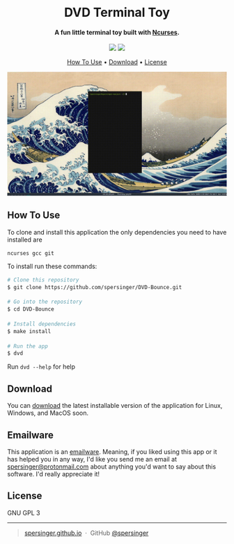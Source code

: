 <h1 align="center">
  <br>
  <br>
  DVD Terminal Toy
  <br>
</h1>

<h4 align="center">A fun little terminal toy built with <a href="https://invisible-island.net/ncurses/announce.html" target="_blank">Ncurses</a>.</h4>

<p align="center">
  <a >
    <img src="https://img.shields.io/badge/license-GPL%20(3)-green.svg">
  </a>
  <a href="https://www.paypal.com/paypalme/SamPersinger">
    <img src="https://img.shields.io/badge/$-donate-blue.svg">
  </a>
</p>

<p align="center">
  <a href="#how-to-use">How To Use</a> •
  <a href="#download">Download</a> •
  <a href="#license">License</a>
</p>

![screenshot](https://raw.githubusercontent.com/spersinger/DVD-Bounce/master/source/img/2020-07-30%2016-30-28.gif)

## How To Use

To clone and install this application the only dependencies you need to have installed are

```
ncurses gcc git
```
To install run these commands:

```bash
# Clone this repository
$ git clone https://github.com/spersinger/DVD-Bounce.git

# Go into the repository
$ cd DVD-Bounce

# Install dependencies
$ make install

# Run the app
$ dvd
```

Run ``` dvd --help ``` for help

## Download

You can [download](https://github.com/spersinger/DVD-Bounce/releases) the latest installable version of the application for Linux, Windows, and MacOS soon.

## Emailware

This application is an [emailware](https://en.wiktionary.org/wiki/emailware). Meaning, if you liked using this app or it has helped you in any way, I'd like you send me an email at <spersinger@protonmail.com> about anything you'd want to say about this software. I'd really appreciate it!


## License

GNU GPL 3

---

> [spersinger.github.io](https://spersinger.github.io/website/m) &nbsp;&middot;&nbsp;
> GitHub [@spersinger](https://github.com/spersinger)
